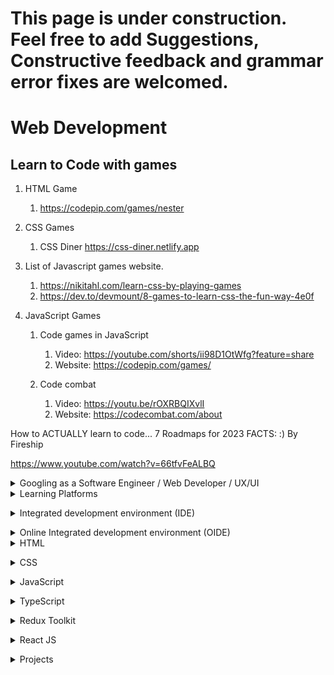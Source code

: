 # This page is under construction. Feel free to add Suggestions, Constructive feedback and grammar error fixes are welcomed.

# Web Development
## Learn to Code with games
1. HTML Game

   1. https://codepip.com/games/nester

1. CSS Games

   1. CSS Diner 
   https://css-diner.netlify.app

1. List of Javascript games website.

   1. https://nikitahl.com/learn-css-by-playing-games
   1. https://dev.to/devmount/8-games-to-learn-css-the-fun-way-4e0f  

1. JavaScript Games

   1. Code games in JavaScript
         1. Video: https://youtube.com/shorts/ii98D1OtWfg?feature=share
         1. Website: https://codepip.com/games/

   1. Code combat
      1. Video: https://youtu.be/rOXRBQIXvlI
      1. Website: https://codecombat.com/about


How to ACTUALLY learn to code... 7 Roadmaps for 2023 FACTS: :)
By Fireship

https://www.youtube.com/watch?v=66tfvFeALBQ

<details><summary>Googling as a Software Engineer / Web Developer / UX/UI</summary>
How to google like a Pro.<br />
"Without the internet, web development would be a challenge!"
 <br />
<i> -Someone, Somewhere, some date and time</i>
 <br /><br />
Short:<br />
How to Google like a Pro – 10 Tips for More Effective Googling <br />
https://www.freecodecamp.org/news/how-to-google-like-a-pro-10-tips-for-effective-googling/

Long:<br />
Google Like a Pro – All Advanced Search Operators Tutorial [2023 Tips]
<br />
https://www.youtube.com/watch?v=BRiNw490Eq0

</details>

<details><summary>Learning Platforms</summary><pre>

<details><summary>Beginner Friendly</summary><pre>

## Free Code Camp: All Free No Charge
1. https://www.freecodecamp.org/

## Sololearn Small Charge
1. https://www.sololearn.com/learn
</pre></details>

<!-- <details><summary>Medium</summary><pre>

</pre></details> -->

<!-- <details><summary>Hard</summary><pre>

1. https://www.sololearn.com/learn

</pre></details>
<details><summary>Advance</summary><pre>

1. https://www.sololearn.com/learn
</pre></details> -->

</pre></details>


<!-- <details><summary>Where to Code? on the Internet or on your computer.</summary><pre> -->
<details><summary>Integrated development environment (IDE) </summary><pre>

## Visual Studio Code or VScode
Vscode Landing Page

https://code.visualstudio.com/ 

### Videos
### How to install Visual Studio Code on Windows 10/11 [ 2023 Update ] Complete Guide
https://www.youtube.com/watch?v=JPZsB_6yHVo
## Detailed
https://code.visualstudio.com/docs/introvideos/basics

</pre></details>
</pre></details>

<details><summary>Online Integrated development environment (OIDE) </summary><pre>

### Videos
### 7 Best Browser-based, Online Code Editors for Web Developers
Video: https://www.youtube.com/watch?v=88yQ0jO6_FY

1. My Pick for beginners
   1. https://playcode.io/learn/learn-html-by-building-a-cat-photo-app
1. Advance
   1. https://stackblitz.com/
</pre></details>

<details><summary>HTML</summary><pre>

### Prerequisite

## HTML and CSS Road Map
 HTML and CSS Roadmap for Beginners in 2022
 https://www.youtube.com/watch?v=6pZdQpPe8zU

# Game
## Play a game to learn or Watch the videos
Nester: A game of nesting HTML code | Trailer
https://www.youtube.com/watch?v=BrHxowQQmmY

HTML Video Game website:
https://codepip.com/games/nester/

# Video
## Short Video
HTML Tutorial - How to Make a Super Simple Website
https://www.youtube.com/watch?v=PlxWf493en4

## Long Video
HTML Full Course for Beginners | Complete All-in-One Tutorial | 4 Hours
https://www.youtube.com/watch?v=mJgBOIoGihA

# Detailed
Build a responsive website with HTML & CSS | Part one: Analyzing the project and setting the stage
https://www.youtube.com/watch?v=h3bTwCqX4ns

### Project 
HTML5 Website Project for Beginners | First HTML Project Tutorial
https://www.youtube.com/watch?v=T5PD8ofhiug

### Test Yourself websites 
1. https://www.w3schools.com/quiztest/quiztest.asp?qtest=HTML
1. https://www.geeksforgeeks.org/html-course-practice-quiz-1/
1. LinkedIn: Free with Library card (I need to test)

### Job Requirment -fill
### LinkedIn Jobs
Missing CSS and Javascript. 
</pre></details>
<!-- End HTML -->
<details><summary>CSS</summary><pre>

## HTML and CSS Road Map
 HTML and CSS Roadmap for Beginners in 2022
 https://www.youtube.com/watch?v=6pZdQpPe8zU

## Prerequisite -fill

## Games
CSS Diner Game: https://flukeout.github.io/ 
CSS Diner Game: Solutions:https://www.youtube.com/watch?v=SbYdwj5lito

CSS Video Game website:
CSS Scoops: A game for learning CSS selectors | Trailer
https://codepip.com/games/css-scoops/

Selector Showdown: A game about CSS selector specificity | Trailer
https://codepip.com/games/selector-showdown/

Flexbox Froggy: A game for learning CSS flexbox | Trailer
https://codepip.com/games/flexbox-froggy/

Flexbox Froggy: Solution
https://www.youtube.com/watch?v=g0G0BiYm3lE

### Videos

 ### Short
 Learn CSS in 20 Minutes
 https://www.youtube.com/watch?v=1PnVor36_40

 ### Long
 CSS Full Course for Beginners | Complete All-in-One Tutorial | 11 Hours
 https://www.youtube.com/watch?v=n4R2E7O-Ngo

 ## Detailed -fill
### Project 
https://www.youtube.com/playlist?list=PL4cUxeGkcC9ivBf_eKCPIAYXWzLlPAm6G

## Online Learning Platform -fill
## Project -fill 
## Test Yourself websites -fill
## Job Requirment -fill
## LinkedIn Jobs -fill
</pre></details>
<!-- End CSS -->

<details><summary>JavaScript </summary><pre>

## Road Map 
JavaScript Roadmap 2022 
https://www.youtube.com/watch?v=Ar9mGfmsgtM

## Prerequisite
## Games
Disarray: A game for learning JavaScript array methods | Trailer
https://codepip.com/games/disarray/

### Videos
Short 
100+ JavaScript Concepts you Need to Know
https://www.youtube.com/watch?v=lkIFF4maKMU

Long
JavaScript Full Course for Beginners | Complete All-in-One Tutorial | 8 Hours
https://www.youtube.com/watch?v=EfAl9bwzVZk

## Detailed Topics

Theory and crash course (Repeatly watch until known.)
https://www.youtube.com/watch?v=lkIFF4maKMU

## Online Learning Platform -fill

## Project
Code Tetris: JavaScript Tutorial for Beginners
https://www.youtube.com/watch?v=rAUn1Lom6dw

## Test Yourself websites -fill
## Job Requirment -fill
## LinkedIn Jobs -fill
</pre></details>
<!-- End JavaScript -->

<details><summary>TypeScript</summary><pre> 

## Road Map
Same as JavaScript roadmap 2022
https://youtu.be/Ar9mGfmsgtM

## Prerequisite -fill
## Games -fill
 ### Games Video -fill
 ### Games Web Site -fill
### Videos
Theory and crash course (Repeatly watch until known.)
Short
TypeScript in 100 Seconds
https://www.youtube.com/watch?v=zQnBQ4tB3ZA

Long 
Typescript for Beginners
https://www.youtube.com/watch?v=MOO5vrtTUTE&list=PL0Zuz27SZ-6NS8GXt5nPrcYpust89zq_b&index=1

## Detailed -fill
## Online Learning Platform -fill
## Project -fill 
## Test Yourself websites -fill
## Job Requirment -fill
## LinkedIn Jobs -fill
</pre></details>

<details><summary>Redux Toolkit</summary><pre>
Redux (Toolkit) in 100 Seconds

https://www.youtube.com/watch?v=_shA5Xwe8_4

<!-- End Redux and Redux Toolkit -->

</pre></details>

<details><summary>React JS</summary><pre>
React JS Full Course for Beginners | Complete All-in-One Tutorial | 9 Hours
https://www.youtube.com/watch?v=RVFAyFWO4go

React Redux Full Course for Beginners | Redux Toolkit Complete Tutorial
https://www.youtube.com/watch?v=NqzdVN2tyvQ

Let’s Learn Modern Redux!
Intented outcome.
https://www.youtube.com/watch?v=9zySeP5vH9c

React:
https://www.youtube.com/watch?v=9zySeP5vH9c

## Road Map -fill
## Prerequisite -fill
## Games -fill
 ### Games Video -fill
 ### Games Web Site -fill
### Videos-fill
 ### Short -fill
 ### Long -fill
 ## Detailed -fill
## Online Learning Platform -fill
## Project -fill 
## Test Yourself websites -fill
## Job Requirment -fill
## LinkedIn Jobs -fill
</pre></details>
<!-- End React -->

<details><summary>Projects</summary><pre>

Still working on this section
# Easy
1. https://www.webtopic.com/css-games-examples
# Medium
1. https://www.webtopic.com/css-games-examples
# Hard
1. https://www.webtopic.com/css-games-examples

</pre></details>

<!-- <details><summary>Medium</summary><pre>
   https://github.com/ikatyang/emoji-cheat-sheet

</pre></details> -->


